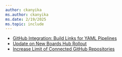 ```yaml
---
author: ckanyika
ms.author: ckanyika
ms.date: 2/19/2025
ms.topic: include
---
```


- [GitHub Integration: Build Links for YAML Pipelines](#github-integration-build-links-for-yaml-pipelines)
- [Update on New Boards Hub Rollout](#update-on-new-boards-hub-rollout)
- [Increase Limit of Connected GitHub Repositories](#increase-limit-of-connected-github-repositories)

